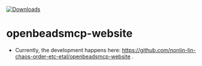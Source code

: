 [![Downloads](https://img.shields.io/github/downloads/nonlin-lin-chaos-order-etc-etal/openbeadsmcp-website/total.svg)]()

# openbeadsmcp-website

* Currently, the development happens here: https://github.com/nonlin-lin-chaos-order-etc-etal/openbeadsmcp-website .
